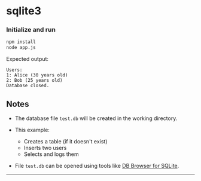 # sqlite3

### Initialize and run

```bash
npm install
node app.js
```

Expected output:

```
Users:
1: Alice (30 years old)
2: Bob (25 years old)
Database closed.
```

## Notes

- The database file `test.db` will be created in the working directory.
- This example:

  - Creates a table (if it doesn't exist)
  - Inserts two users
  - Selects and logs them

- File `test.db` can be opened using tools like [DB Browser for SQLite](https://sqlitebrowser.org/).

---
